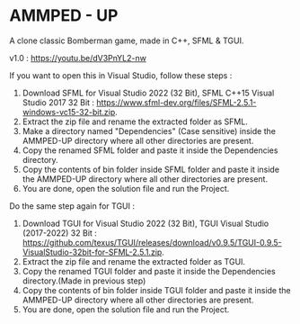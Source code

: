 # AMMPED - UP
A clone classic Bomberman game, made in C++, SFML & TGUI.

v1.0 : https://youtu.be/dV3PnYL2-nw

If you want to open this in Visual Studio, follow these steps :
1. Download SFML for Visual Studio 2022 (32 Bit), SFML C++15 Visual Studio 2017 32 Bit : https://www.sfml-dev.org/files/SFML-2.5.1-windows-vc15-32-bit.zip.
2. Extract the zip file and rename the extracted folder as SFML.
3. Make a directory named "Dependencies" (Case sensitive) inside the AMMPED-UP directory where all other directories are present.
4. Copy the renamed SFML folder and paste it inside the Dependencies directory.
5. Copy the contents of bin folder inside SFML folder and paste it inside the AMMPED-UP directory where all other directories are present.
6. You are done, open the solution file and run the Project.

Do the same step again for TGUI :
1. Download TGUI for Visual Studio 2022 (32 Bit), TGUI Visual Studio (2017-2022) 32 Bit : https://github.com/texus/TGUI/releases/download/v0.9.5/TGUI-0.9.5-VisualStudio-32bit-for-SFML-2.5.1.zip.
2. Extract the zip file and rename the extracted folder as TGUI.
3. Copy the renamed TGUI folder and paste it inside the Dependencies directory.(Made in previous step)
4. Copy the contents of bin folder inside TGUI folder and paste it inside the AMMPED-UP directory where all other directories are present.
5. You are done, open the solution file and run the Project.